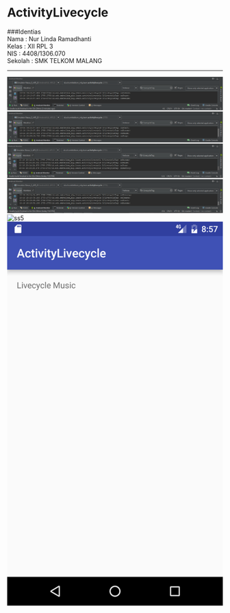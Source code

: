 # ActivityLivecycle
###Identias<br>
Nama : Nur Linda Ramadhanti<br>
Kelas : XII RPL 3 <br>
NIS : 4408/1306.070 <br>
Sekolah : SMK TELKOM MALANG<br>
***
![ss1](1q.PNG)
![ss2](2q.PNG)
![ss3](3q.PNG)
![ss4](4q.PNG)
![ss5](6q.PNG)
![ss6](Screenshot_1476626272.png)

